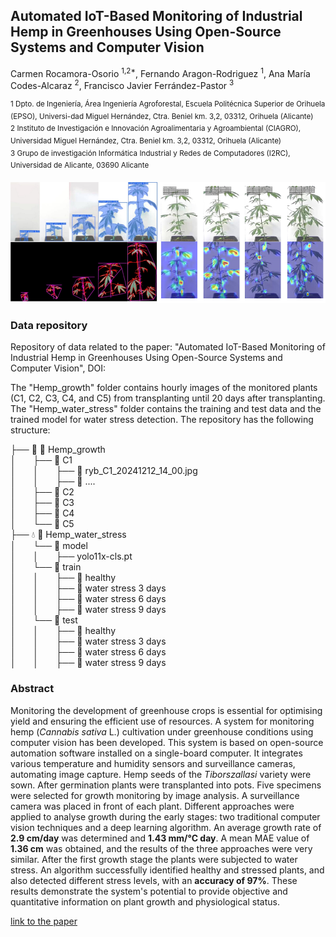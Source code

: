 ## Automated IoT-Based Monitoring of Industrial Hemp in Greenhouses Using Open-Source Systems and Computer Vision

Carmen Rocamora-Osorio <sup>1,2*</sup>, Fernando Aragon-Rodriguez <sup>1</sup>, Ana María Codes-Alcaraz <sup>2</sup>, Francisco Javier Ferrández-Pastor <sup>3</sup>

<sup>1 Dpto. de Ingeniería, Área Ingeniería Agroforestal, Escuela Politécnica Superior de Orihuela (EPSO), Universi-dad Miguel Hernández, Ctra. Beniel km. 3,2, 03312, Orihuela (Alicante)</sup>	<br>
<sup>2 Instituto de Investigación e Innovación Agroalimentaria y Agroambiental (CIAGRO), Universidad Miguel Hernández, Ctra. Beniel km. 3,2, 03312, Orihuela (Alicante)</sup>	<br>
<sup>3 Grupo de investigación Informática Industrial y Redes de Computadores (I2RC), Universidad de Alicante, 03690 Alicante</sup>	<br>

![segmentacion_clasificacion](/img.png)

### Data repository

Repository of data related to the paper: "Automated IoT-Based Monitoring of Industrial Hemp in Greenhouses Using Open-Source Systems and Computer Vision", DOI:

The "Hemp_growth" folder contains hourly images of the monitored plants (C1, C2, C3, C4, and C5) from transplanting until 20 days after transplanting. The "Hemp_water_stress" folder contains the training and test data and the trained model for water stress detection. The repository has the following structure:

├── 🌱 📁 Hemp_growth<br>
│&nbsp;&nbsp;&nbsp;&nbsp;&nbsp;&nbsp;   ├── 📁 C1<br>
│&nbsp;&nbsp;&nbsp; &nbsp;&nbsp;    │   &nbsp;&nbsp;&nbsp; &nbsp;&nbsp;├── 📁 ryb_C1_20241212_14_00.jpg<br>
│&nbsp;&nbsp;&nbsp; &nbsp;&nbsp;    │   &nbsp;&nbsp;&nbsp; &nbsp;&nbsp;├── 📁 ....<br>
│&nbsp;&nbsp;&nbsp;&nbsp;&nbsp;&nbsp;   ├── 📁 C2<br>
│&nbsp;&nbsp;&nbsp;&nbsp;&nbsp;&nbsp;   ├── 📁 C3<br>
│&nbsp;&nbsp;&nbsp;&nbsp;&nbsp;&nbsp;   ├── 📁 C4<br>
│&nbsp;&nbsp;&nbsp;&nbsp;&nbsp;&nbsp;   └── 📁 C5<br>
├── 💧 📁 Hemp_water_stress<br>
│&nbsp;&nbsp;&nbsp; &nbsp;&nbsp;       └── 📁 model<br>
│&nbsp;&nbsp;&nbsp; &nbsp;&nbsp;    │   &nbsp;&nbsp;&nbsp; &nbsp;&nbsp;├── yolo11x-cls.pt<br>
│&nbsp;&nbsp;&nbsp; &nbsp;&nbsp;    └── 📁 train<br>
│&nbsp;&nbsp;&nbsp; &nbsp;&nbsp;    │   &nbsp;&nbsp;&nbsp; &nbsp;&nbsp;├── 📁 healthy<br>
│&nbsp;&nbsp;&nbsp; &nbsp;&nbsp;    │   &nbsp;&nbsp;&nbsp; &nbsp;&nbsp;├── 📁 water stress 3 days<br>
│&nbsp;&nbsp;&nbsp; &nbsp;&nbsp;    │   &nbsp;&nbsp;&nbsp; &nbsp;&nbsp;├── 📁 water stress 6 days<br>
│&nbsp;&nbsp;&nbsp; &nbsp;&nbsp;    │   &nbsp;&nbsp;&nbsp; &nbsp;&nbsp;├── 📁 water stress 9 days<br>
│&nbsp;&nbsp;&nbsp; &nbsp;&nbsp;    └── 📁 test<br>
│&nbsp;&nbsp;&nbsp; &nbsp;&nbsp;    │   &nbsp;&nbsp;&nbsp; &nbsp;&nbsp;├── 📁 healthy<br>
│&nbsp;&nbsp;&nbsp; &nbsp;&nbsp;    │   &nbsp;&nbsp;&nbsp; &nbsp;&nbsp;├── 📁 water stress 3 days<br>
│&nbsp;&nbsp;&nbsp; &nbsp;&nbsp;    │   &nbsp;&nbsp;&nbsp; &nbsp;&nbsp;├── 📁 water stress 6 days<br>
│&nbsp;&nbsp;&nbsp; &nbsp;&nbsp;    │   &nbsp;&nbsp;&nbsp; &nbsp;&nbsp;├── 📁 water stress 9 days<br>


### Abstract

Monitoring the development of greenhouse crops is essential for optimising yield and ensuring the efficient use of resources. A system for monitoring hemp (*Cannabis sativa* L.) cultivation under greenhouse conditions using computer vision has been developed. This system is based on open-source automation software installed on a single-board computer. It integrates various temperature and humidity sensors and surveillance cameras, automating image capture. Hemp seeds of the *Tiborszallasi* variety were sown. After germination plants were transplanted into pots. Five specimens were selected for growth monitoring by image analysis. A surveillance camera was placed in front of each plant. Different approaches were applied to analyse growth during the early stages: two traditional computer vision techniques and a deep learning algorithm. An average growth rate of **2.9 cm/day** was determined and **1.43 mm/°C day**. A mean MAE value of **1.36 cm** was obtained, and the results of the three approaches were very similar. After the first growth stage the plants were subjected to water stress. An algorithm successfully identified healthy and stressed plants, and also detected different stress levels, with an **accuracy of 97%**. These results demonstrate the system's potential to provide objective and quantitative information on plant growth and physiological status.

[link to the paper](https://github.com)
